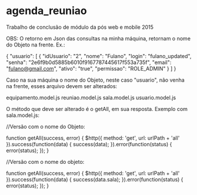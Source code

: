 # agenda_reuniao
Trabalho de conclusão de módulo da pós web e mobile 2015

OBS: O retorno em Json das consultas na minha máquina, retornam o nome do Objeto na frente. Ex.: 

{
    "usuario": [
        {
            "idUsuario": "2",
            "nome": "Fulano",
            "login": "fulano_updated",
            "senha": "2e6f9b0d5885b6010f9167787445617f553a735f",
            "email": "fulano@gmail.com",
            "ativo": "true",
            "permissao": "ROLE_ADMIN"
        }
    ]
}

Caso na sua máquina o nome do Objeto, neste caso "usuario", não venha na frente, esses arquivo devem ser alterados:

equipamento.model.js
reuniao.model.js
sala.model.js
usuario.model.js

O método que deve ser alterado é o getAll, em sua resposta. Exemplo com sala.model.js:

//Versão com o nome do Objeto:

function getAll(success, error) {
    $http({
        method: 'get',
        url: urlPath + 'all'
    }).success(function(data) {
        success(data);
    }).error(function(status) {
       error(status);
    });
}

//Versão com o nome do objeto:

function getAll(success, error) {
    $http({
        method: 'get',
        url: urlPath + 'all'
    }).success(function(data) {
        success(data.sala);
    }).error(function(status) {
       error(status);
    });
}